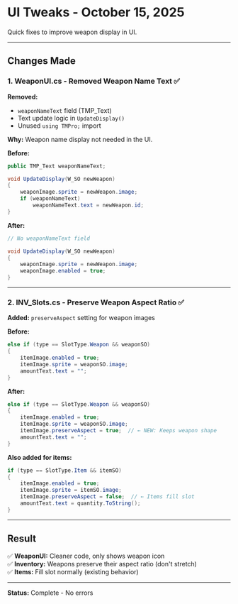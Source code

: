 # UI Tweaks - October 15, 2025

Quick fixes to improve weapon display in UI.

---

## Changes Made

### 1. WeaponUI.cs - Removed Weapon Name Text ✅

**Removed:**
- `weaponNameText` field (TMP_Text)
- Text update logic in `UpdateDisplay()`
- Unused `using TMPro;` import

**Why:** Weapon name display not needed in the UI.

**Before:**
```csharp
public TMP_Text weaponNameText;

void UpdateDisplay(W_SO newWeapon)
{
    weaponImage.sprite = newWeapon.image;
    if (weaponNameText)
        weaponNameText.text = newWeapon.id;
}
```

**After:**
```csharp
// No weaponNameText field

void UpdateDisplay(W_SO newWeapon)
{
    weaponImage.sprite = newWeapon.image;
    weaponImage.enabled = true;
}
```

---

### 2. INV_Slots.cs - Preserve Weapon Aspect Ratio ✅

**Added:** `preserveAspect` setting for weapon images

**Before:**
```csharp
else if (type == SlotType.Weapon && weaponSO)
{
    itemImage.enabled = true;
    itemImage.sprite = weaponSO.image;
    amountText.text = "";
}
```

**After:**
```csharp
else if (type == SlotType.Weapon && weaponSO)
{
    itemImage.enabled = true;
    itemImage.sprite = weaponSO.image;
    itemImage.preserveAspect = true;  // ← NEW: Keeps weapon shape
    amountText.text = "";
}
```

**Also added for items:**
```csharp
if (type == SlotType.Item && itemSO)
{
    itemImage.enabled = true;
    itemImage.sprite = itemSO.image;
    itemImage.preserveAspect = false;  // ← Items fill slot
    amountText.text = quantity.ToString();
}
```

---

## Result

✅ **WeaponUI:** Cleaner code, only shows weapon icon  
✅ **Inventory:** Weapons preserve their aspect ratio (don't stretch)  
✅ **Items:** Fill slot normally (existing behavior)

---

**Status:** Complete - No errors
